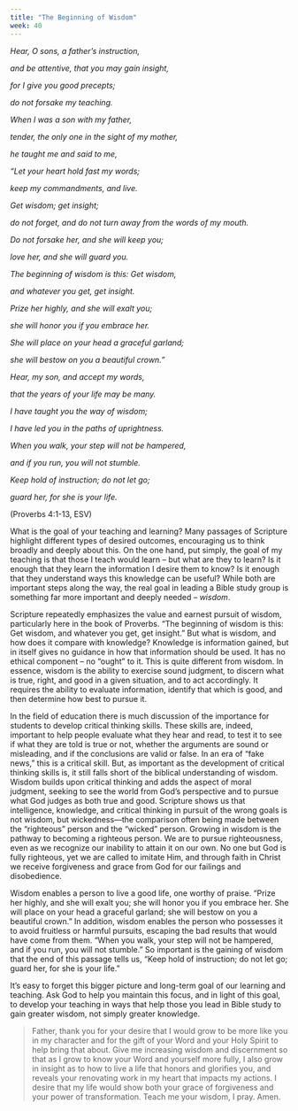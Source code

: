 ```yaml
---
title: "The Beginning of Wisdom"
week: 40
---
```


*Hear, O sons, a father’s instruction,*

*and be attentive, that you may gain insight,*

*for I give you good precepts;*

*do not forsake my teaching.*

*When I was a son with my father,*

*tender, the only one in the sight of my mother,*

*he taught me and said to me,*

*“Let your heart hold fast my words;*

*keep my commandments, and live.*

*Get wisdom; get insight;*

*do not forget, and do not turn away from the words of my mouth.*

*Do not forsake her, and she will keep you;*

*love her, and she will guard you.*

*The beginning of wisdom is this: Get wisdom,*

*and whatever you get, get insight.*

*Prize her highly, and she will exalt you;*

*she will honor you if you embrace her.*

*She will place on your head a graceful garland;*

*she will bestow on you a beautiful crown.”*

*Hear, my son, and accept my words,*

*that the years of your life may be many.*

*I have taught you the way of wisdom;*

*I have led you in the paths of uprightness.*

*When you walk, your step will not be hampered,*

*and if you run, you will not stumble.*

*Keep hold of instruction; do not let go;*

*guard her, for she is your life.*

(Proverbs 4:1-13, ESV)

What is the goal of your teaching and learning? Many passages of
Scripture highlight different types of desired outcomes, encouraging us
to think broadly and deeply about this. On the one hand, put simply, the
goal of my teaching is that those I teach would learn – but what are
they to learn? Is it enough that they learn the information I desire
them to know? Is it enough that they understand ways this knowledge can
be useful? While both are important steps along the way, the real goal
in leading a Bible study group is something far more important and
deeply needed – *wisdom*.

Scripture repeatedly emphasizes the value and earnest pursuit of wisdom,
particularly here in the book of Proverbs. “The beginning of wisdom is
this: Get wisdom, and whatever you get, get insight.” But what is
wisdom, and how does it compare with knowledge? Knowledge is information
gained, but in itself gives no guidance in how that information should
be used. It has no ethical component – no “ought” to it. This is quite
different from wisdom. In essence, wisdom is the ability to exercise
sound judgment, to discern what is true, right, and good in a given
situation, and to act accordingly. It requires the ability to evaluate
information, identify that which is good, and then determine how best to
pursue it.

In the field of education there is much discussion of the importance for
students to develop critical thinking skills. These skills are, indeed,
important to help people evaluate what they hear and read, to test it to
see if what they are told is true or not, whether the arguments are
sound or misleading, and if the conclusions are valid or false. In an
era of “fake news,” this is a critical skill. But, as important as the
development of critical thinking skills is, it still falls short of the
biblical understanding of wisdom. Wisdom builds upon critical thinking
and adds the aspect of moral judgment, seeking to see the world from
God’s perspective and to pursue what God judges as both true and good.
Scripture shows us that intelligence, knowledge, and critical thinking
in pursuit of the wrong goals is not wisdom, but wickedness—the
comparison often being made between the “righteous” person and the
“wicked” person. Growing in wisdom is the pathway to becoming a
righteous person. We are to pursue righteousness, even as we recognize
our inability to attain it on our own. No one but God is fully
righteous, yet we are called to imitate Him, and through faith in Christ
we receive forgiveness and grace from God for our failings and
disobedience.

Wisdom enables a person to live a good life, one worthy of praise.
“Prize her highly, and she will exalt you; she will honor you if you
embrace her. She will place on your head a graceful garland; she will
bestow on you a beautiful crown.” In addition, wisdom enables the person
who possesses it to avoid fruitless or harmful pursuits, escaping the
bad results that would have come from them. “When you walk, your step
will not be hampered, and if you run, you will not stumble.” So
important is the gaining of wisdom that the end of this passage tells
us, “Keep hold of instruction; do not let go; guard her, for she is your
life.”

It’s easy to forget this bigger picture and long-term goal of our
learning and teaching. Ask God to help you maintain this focus, and in
light of this goal, to develop your teaching in ways that help those you
lead in Bible study to gain greater wisdom, not simply greater
knowledge.

> Father, thank you for your desire that I would grow to be more like
> you in my character and for the gift of your Word and your Holy Spirit
> to help bring that about. Give me increasing wisdom and discernment so
> that as I grow to know your Word and yourself more fully, I also grow
> in insight as to how to live a life that honors and glorifies you, and
> reveals your renovating work in my heart that impacts my actions. I
> desire that my life would show both your grace of forgiveness and your
> power of transformation. Teach me your wisdom, I pray. Amen.
